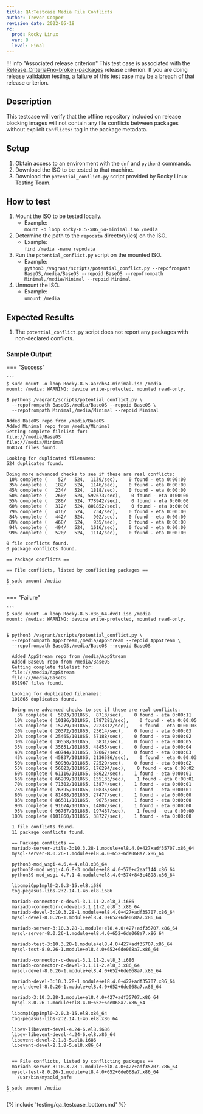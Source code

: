 ```yaml
---
title: QA:Testcase Media File Conflicts
author: Trevor Cooper
revision_date: 2022-05-18
rc:
  prod: Rocky Linux
  ver: 8
  level: Final
---
```


!!! info "Associated release criterion"
    This test case is associated with the [Release_Criteria#no-broken-packages](release_criteria.md#no-broken-packages) release criterion. If you are doing release validation testing, a failure of this test case may be a breach of that release criterion.

## Description
This testcase will verify that the offline repository included on release blocking images will not contain any file conflicts between packages without explicit `Conflicts:` tag in the package metadata.

## Setup
1. Obtain access to an environment with the `dnf` and `python3` commands.
2. Download the ISO to be tested to that machine.
3. Download the `potential_conflict.py` script provided by Rocky Linux Testing Team.

## How to test
1. Mount the ISO to be tested locally.
    - Example:<br>`mount -o loop Rocky-8.5-x86_64-minimal.iso /media`
2. Determine the path to the `repodata` directory(ies) on the ISO.
    - Example:<br>`find /media -name repodata`
3. Run the `potential_conflict.py` script on the mounted ISO.
    - Example:<br>`python3 /vagrant/scripts/potential_conflict.py --repofrompath BaseOS,/media/BaseOS --repoid BaseOS --repofrompath Minimal,/media/Minimal --repoid Minimal`
4. Unmount the ISO.
    - Example:<br>`umount /media`

## Expected Results
1. The `potential_conflict.py` script does not report any packages with non-declared conflicts.

<h3>Sample Output</h3>

=== "Success"

    ```
    $ sudo mount -o loop Rocky-8.5-aarch64-minimal.iso /media
    mount: /media: WARNING: device write-protected, mounted read-only.

    $ python3 /vagrant/scripts/potential_conflict.py \
      --repofrompath BaseOS,/media/BaseOS --repoid BaseOS \
      --repofrompath Minimal,/media/Minimal --repoid Minimal

    Added BaseOS repo from /media/BaseOS
    Added Minimal repo from /media/Minimal
    Getting complete filelist for:
    file:///media/BaseOS
    file:///media/Minimal
    168374 files found.

    Looking for duplicated filenames:
    524 duplicates found.

    Doing more advanced checks to see if these are real conflicts:
     10% complete (    52/   524,  1139/sec),    0 found - eta 0:00:00
     35% complete (   182/   524,  1146/sec),    0 found - eta 0:00:00
     45% complete (   234/   524,  1818/sec),    0 found - eta 0:00:00
     50% complete (   260/   524, 592673/sec),    0 found - eta 0:00:00
     55% complete (   286/   524, 778942/sec),    0 found - eta 0:00:00
     60% complete (   312/   524, 801852/sec),    0 found - eta 0:00:00
     79% complete (   416/   524,   234/sec),    0 found - eta 0:00:00
     84% complete (   442/   524,   902/sec),    0 found - eta 0:00:00
     89% complete (   468/   524,   935/sec),    0 found - eta 0:00:00
     94% complete (   494/   524,  1616/sec),    0 found - eta 0:00:00
     99% complete (   520/   524,  1114/sec),    0 found - eta 0:00:00

    0 file conflicts found.
    0 package conflicts found.

    == Package conflicts ==

    == File conflicts, listed by conflicting packages ==

    $ sudo umount /media
    ```

=== "Failure"

    ```
    $ sudo mount -o loop Rocky-8.5-x86_64-dvd1.iso /media
    mount: /media: WARNING: device write-protected, mounted read-only.


    $ python3 /vagrant/scripts/potential_conflict.py \
      --repofrompath AppStream,/media/AppStream --repoid AppStream \
      --repofrompath BaseOS,/media/BaseOS --repoid BaseOS

      Added AppStream repo from /media/AppStream
      Added BaseOS repo from /media/BaseOS
      Getting complete filelist for:
      file:///media/AppStream
      file:///media/BaseOS
      851967 files found.

      Looking for duplicated filenames:
      101865 duplicates found.

      Doing more advanced checks to see if these are real conflicts:
        5% complete (  5093/101865,  8713/sec),    0 found - eta 0:00:11
       10% complete ( 10186/101865, 1787281/sec),    0 found - eta 0:00:05
       15% complete ( 15279/101865, 2223312/sec),    0 found - eta 0:00:03
       20% complete ( 20372/101865, 23614/sec),    0 found - eta 0:00:03
       25% complete ( 25465/101865, 57188/sec),    0 found - eta 0:00:02
       30% complete ( 30558/101865,  3831/sec),    0 found - eta 0:00:05
       35% complete ( 35651/101865, 48455/sec),    0 found - eta 0:00:04
       40% complete ( 40744/101865, 32067/sec),    0 found - eta 0:00:03
       45% complete ( 45837/101865, 2136586/sec),    0 found - eta 0:00:03
       50% complete ( 50930/101865, 72529/sec),    0 found - eta 0:00:02
       55% complete ( 56023/101865, 176294/sec),    0 found - eta 0:00:02
       60% complete ( 61116/101865, 68622/sec),    1 found - eta 0:00:01
       65% complete ( 66209/101865, 155133/sec),    1 found - eta 0:00:01
       70% complete ( 71302/101865, 13874/sec),    1 found - eta 0:00:01
       75% complete ( 76395/101865, 10835/sec),    1 found - eta 0:00:01
       80% complete ( 81488/101865, 27477/sec),    1 found - eta 0:00:00
       85% complete ( 86581/101865,  9075/sec),    1 found - eta 0:00:00
       90% complete ( 91674/101865, 14807/sec),    1 found - eta 0:00:00
       95% complete ( 96767/101865, 197437/sec),    1 found - eta 0:00:00
      100% complete (101860/101865, 38727/sec),    1 found - eta 0:00:00

      1 file conflicts found.
      11 package conflicts found.

      == Package conflicts ==
      mariadb-server-utils-3:10.3.28-1.module+el8.4.0+427+adf35707.x86_64
      mysql-server-8.0.26-1.module+el8.4.0+652+6de068a7.x86_64

      python3-mod_wsgi-4.6.4-4.el8.x86_64
      python38-mod_wsgi-4.6.8-3.module+el8.4.0+570+c2eaf144.x86_64
      python39-mod_wsgi-4.7.1-4.module+el8.4.0+574+843c4898.x86_64

      libcmpiCppImpl0-2.0.3-15.el8.i686
      tog-pegasus-libs-2:2.14.1-46.el8.i686

      mariadb-connector-c-devel-3.1.11-2.el8_3.i686
      mariadb-connector-c-devel-3.1.11-2.el8_3.x86_64
      mariadb-devel-3:10.3.28-1.module+el8.4.0+427+adf35707.x86_64
      mysql-devel-8.0.26-1.module+el8.4.0+652+6de068a7.x86_64

      mariadb-server-3:10.3.28-1.module+el8.4.0+427+adf35707.x86_64
      mysql-server-8.0.26-1.module+el8.4.0+652+6de068a7.x86_64

      mariadb-test-3:10.3.28-1.module+el8.4.0+427+adf35707.x86_64
      mysql-test-8.0.26-1.module+el8.4.0+652+6de068a7.x86_64

      mariadb-connector-c-devel-3.1.11-2.el8_3.i686
      mariadb-connector-c-devel-3.1.11-2.el8_3.x86_64
      mysql-devel-8.0.26-1.module+el8.4.0+652+6de068a7.x86_64

      mariadb-devel-3:10.3.28-1.module+el8.4.0+427+adf35707.x86_64
      mysql-devel-8.0.26-1.module+el8.4.0+652+6de068a7.x86_64

      mariadb-3:10.3.28-1.module+el8.4.0+427+adf35707.x86_64
      mysql-8.0.26-1.module+el8.4.0+652+6de068a7.x86_64

      libcmpiCppImpl0-2.0.3-15.el8.x86_64
      tog-pegasus-libs-2:2.14.1-46.el8.x86_64

      libev-libevent-devel-4.24-6.el8.i686
      libev-libevent-devel-4.24-6.el8.x86_64
      libevent-devel-2.1.8-5.el8.i686
      libevent-devel-2.1.8-5.el8.x86_64


      == File conflicts, listed by conflicting packages ==
      mariadb-server-3:10.3.28-1.module+el8.4.0+427+adf35707.x86_64
      mysql-test-8.0.26-1.module+el8.4.0+652+6de068a7.x86_64
        /usr/bin/mysqld_safe

    $ sudo umount /media
    ```

{% include 'testing/qa_testcase_bottom.md' %}
